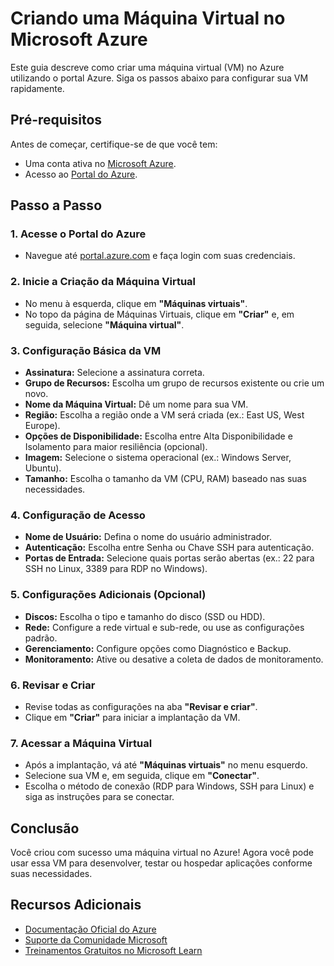# Criando uma Máquina Virtual no Microsoft Azure

Este guia descreve como criar uma máquina virtual (VM) no Azure utilizando o portal Azure. Siga os passos abaixo para configurar sua VM rapidamente.

## Pré-requisitos

Antes de começar, certifique-se de que você tem:

- Uma conta ativa no [Microsoft Azure](https://azure.microsoft.com/).
- Acesso ao [Portal do Azure](https://portal.azure.com/).

## Passo a Passo

### 1. Acesse o Portal do Azure
- Navegue até [portal.azure.com](https://portal.azure.com) e faça login com suas credenciais.

### 2. Inicie a Criação da Máquina Virtual
- No menu à esquerda, clique em **"Máquinas virtuais"**.
- No topo da página de Máquinas Virtuais, clique em **"Criar"** e, em seguida, selecione **"Máquina virtual"**.

### 3. Configuração Básica da VM
- **Assinatura:** Selecione a assinatura correta.
- **Grupo de Recursos:** Escolha um grupo de recursos existente ou crie um novo.
- **Nome da Máquina Virtual:** Dê um nome para sua VM.
- **Região:** Escolha a região onde a VM será criada (ex.: East US, West Europe).
- **Opções de Disponibilidade:** Escolha entre Alta Disponibilidade e Isolamento para maior resiliência (opcional).
- **Imagem:** Selecione o sistema operacional (ex.: Windows Server, Ubuntu).
- **Tamanho:** Escolha o tamanho da VM (CPU, RAM) baseado nas suas necessidades.

### 4. Configuração de Acesso
- **Nome de Usuário:** Defina o nome do usuário administrador.
- **Autenticação:** Escolha entre Senha ou Chave SSH para autenticação.
- **Portas de Entrada:** Selecione quais portas serão abertas (ex.: 22 para SSH no Linux, 3389 para RDP no Windows).

### 5. Configurações Adicionais (Opcional)
- **Discos:** Escolha o tipo e tamanho do disco (SSD ou HDD).
- **Rede:** Configure a rede virtual e sub-rede, ou use as configurações padrão.
- **Gerenciamento:** Configure opções como Diagnóstico e Backup.
- **Monitoramento:** Ative ou desative a coleta de dados de monitoramento.

### 6. Revisar e Criar
- Revise todas as configurações na aba **"Revisar e criar"**.
- Clique em **"Criar"** para iniciar a implantação da VM.

### 7. Acessar a Máquina Virtual
- Após a implantação, vá até **"Máquinas virtuais"** no menu esquerdo.
- Selecione sua VM e, em seguida, clique em **"Conectar"**.
- Escolha o método de conexão (RDP para Windows, SSH para Linux) e siga as instruções para se conectar.

## Conclusão

Você criou com sucesso uma máquina virtual no Azure! Agora você pode usar essa VM para desenvolver, testar ou hospedar aplicações conforme suas necessidades.

## Recursos Adicionais

- [Documentação Oficial do Azure](https://docs.microsoft.com/azure/virtual-machines/)
- [Suporte da Comunidade Microsoft](https://docs.microsoft.com/answers/)
- [Treinamentos Gratuitos no Microsoft Learn](https://learn.microsoft.com/training/)

